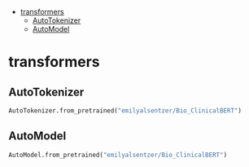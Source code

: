 <!--ts-->
   * [transformers](#transformers)
      * [AutoTokenizer](#autotokenizer)
      * [AutoModel](#automodel)

<!-- Added by: gil_diy, at: Thu 17 Mar 2022 19:14:50 IST -->

<!--te-->

# transformers

## AutoTokenizer

```python
AutoTokenizer.from_pretrained("emilyalsentzer/Bio_ClinicalBERT")
```

## AutoModel

```python
AutoModel.from_pretrained("emilyalsentzer/Bio_ClinicalBERT")
```